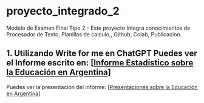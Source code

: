 # proyecto_integrado_2
Modelo de Examen Final Tipo 2 - Este proyecto Integra conocimientos de Procesador de Texto, Planillas de calculo,, Github, Colab, Publicacion.

## 1. Utilizando Write for me en ChatGPT Puedes ver el Informe escrito en: [[Informe Estadístico sobre la Educación en Argentina](https://chatgpt.com/share/6738d23e-0c40-8002-815a-5a946882529b)]

Puedes ver la presentación del Informe: [[Presentaciones sobre la Educación en Argentina](https://gamma.app/docs/Analisis-del-Desempeno-Academico-y-la-Asistencia-en-la-Educacion--0d9cxm86645rzme)]
